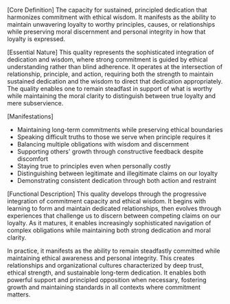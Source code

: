 [Core Definition]
The capacity for sustained, principled dedication that harmonizes commitment with ethical wisdom. It manifests as the ability to maintain unwavering loyalty to worthy principles, causes, or relationships while preserving moral discernment and personal integrity in how that loyalty is expressed.

[Essential Nature]
This quality represents the sophisticated integration of dedication and wisdom, where strong commitment is guided by ethical understanding rather than blind adherence. It operates at the intersection of relationship, principle, and action, requiring both the strength to maintain sustained dedication and the wisdom to direct that dedication appropriately. The quality enables one to remain steadfast in support of what is worthy while maintaining the moral clarity to distinguish between true loyalty and mere subservience.

[Manifestations]
- Maintaining long-term commitments while preserving ethical boundaries
- Speaking difficult truths to those we serve when principle requires it
- Balancing multiple obligations with wisdom and discernment
- Supporting others' growth through constructive feedback despite discomfort
- Staying true to principles even when personally costly
- Distinguishing between legitimate and illegitimate claims on our loyalty
- Demonstrating consistent dedication through both action and restraint

[Functional Description]
This quality develops through the progressive integration of commitment capacity and ethical wisdom. It begins with learning to form and maintain dedicated relationships, then evolves through experiences that challenge us to discern between competing claims on our loyalty. As it matures, it enables increasingly sophisticated navigation of complex obligations while maintaining both strong dedication and moral clarity.

In practice, it manifests as the ability to remain steadfastly committed while maintaining ethical awareness and personal integrity. This creates relationships and organizational cultures characterized by deep trust, ethical strength, and sustainable long-term dedication. It enables both powerful support and principled opposition when necessary, fostering growth and maintaining standards in all contexts where commitment matters.